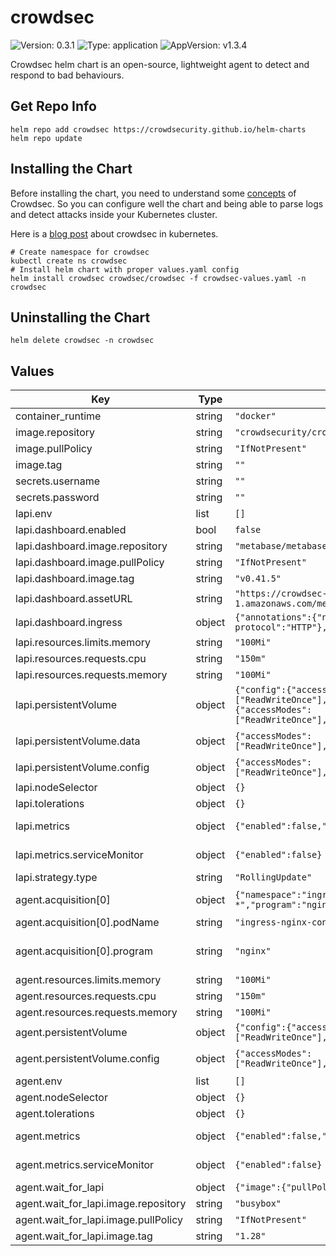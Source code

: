 # crowdsec

![Version: 0.3.1](https://img.shields.io/badge/Version-0.3.1-informational?style=flat-square) ![Type: application](https://img.shields.io/badge/Type-application-informational?style=flat-square) ![AppVersion: v1.3.4](https://img.shields.io/badge/AppVersion-v1.3.4-informational?style=flat-square)

Crowdsec helm chart is an open-source, lightweight agent to detect and respond to bad behaviours.

## Get Repo Info

```
helm repo add crowdsec https://crowdsecurity.github.io/helm-charts
helm repo update
```

## Installing the Chart

Before installing the chart, you need to understand some [concepts](https://docs.crowdsec.net/docs/concepts) of Crowdsec.
So you can configure well the chart and being able to parse logs and detect attacks inside your Kubernetes cluster.

Here is a [blog post](https://crowdsec.net/blog/kubernetes-crowdsec-integration/) about crowdsec in kubernetes.

```
# Create namespace for crowdsec
kubectl create ns crowdsec
# Install helm chart with proper values.yaml config
helm install crowdsec crowdsec/crowdsec -f crowdsec-values.yaml -n crowdsec
```

## Uninstalling the Chart

```
helm delete crowdsec -n crowdsec
```

## Values

| Key | Type | Default | Description |
|-----|------|---------|-------------|
| container_runtime | string | `"docker"` | for raw logs format: json or cri (docker|containerd) |
| image.repository | string | `"crowdsecurity/crowdsec"` | docker image repository name |
| image.pullPolicy | string | `"IfNotPresent"` | pullPolicy |
| image.tag | string | `""` | docker image tag |
| secrets.username | string | `""` | agent username (default is generated randomly) |
| secrets.password | string | `""` | agent password (default is generated randomly) |
| lapi.env | list | `[]` | environment variables from crowdsecurity/crowdsec docker image |
| lapi.dashboard.enabled | bool | `false` | Enable Metabase Dashboard (by default disabled) |
| lapi.dashboard.image.repository | string | `"metabase/metabase"` | docker image repository name |
| lapi.dashboard.image.pullPolicy | string | `"IfNotPresent"` | pullPolicy |
| lapi.dashboard.image.tag | string | `"v0.41.5"` | docker image tag |
| lapi.dashboard.assetURL | string | `"https://crowdsec-statics-assets.s3-eu-west-1.amazonaws.com/metabase_sqlite.zip"` | Metabase SQLite static DB containing Dashboards |
| lapi.dashboard.ingress | object | `{"annotations":{"nginx.ingress.kubernetes.io/backend-protocol":"HTTP"},"enabled":false,"host":"","ingressClassName":"nginx"}` | Enable ingress object |
| lapi.resources.limits.memory | string | `"100Mi"` |  |
| lapi.resources.requests.cpu | string | `"150m"` |  |
| lapi.resources.requests.memory | string | `"100Mi"` |  |
| lapi.persistentVolume | object | `{"config":{"accessModes":["ReadWriteOnce"],"enabled":true,"size":"100Mi","storageClassName":""},"data":{"accessModes":["ReadWriteOnce"],"enabled":true,"size":"1Gi","storageClassName":""}}` | Enable persistent volumes |
| lapi.persistentVolume.data | object | `{"accessModes":["ReadWriteOnce"],"enabled":true,"size":"1Gi","storageClassName":""}` | Persistent volume for data folder. Stores e.g. registered bouncer api keys |
| lapi.persistentVolume.config | object | `{"accessModes":["ReadWriteOnce"],"enabled":true,"size":"100Mi","storageClassName":""}` | Persistent volume for config folder. Stores e.g. online api credentials |
| lapi.nodeSelector | object | `{}` | nodeSelector for lapi |
| lapi.tolerations | object | `{}` | tolerations for lapi |
| lapi.metrics | object | `{"enabled":false,"serviceMonitor":{"enabled":false}}` | Enable service monitoring (exposes "metrics" port "6060" for Prometheus) |
| lapi.metrics.serviceMonitor | object | `{"enabled":false}` | See also: https://github.com/prometheus-community/helm-charts/issues/106#issuecomment-700847774 |
| lapi.strategy.type | string | `"RollingUpdate"` |  |
| agent.acquisition[0] | object | `{"namespace":"ingress-nginx","podName":"ingress-nginx-controller-*","program":"nginx"}` | Specify each pod you want to process it logs (namespace, podName and program) |
| agent.acquisition[0].podName | string | `"ingress-nginx-controller-*"` | to select pod logs to process |
| agent.acquisition[0].program | string | `"nginx"` | program name related to specific parser you will use (see https://hub.crowdsec.net/author/crowdsecurity/configurations/docker-logs) |
| agent.resources.limits.memory | string | `"100Mi"` |  |
| agent.resources.requests.cpu | string | `"150m"` |  |
| agent.resources.requests.memory | string | `"100Mi"` |  |
| agent.persistentVolume | object | `{"config":{"accessModes":["ReadWriteOnce"],"enabled":true,"size":"100Mi","storageClassName":""}}` | Enable persistent volumes |
| agent.persistentVolume.config | object | `{"accessModes":["ReadWriteOnce"],"enabled":true,"size":"100Mi","storageClassName":""}` | Persistent volume for config folder. Stores local config (parsers, scenarios etc.) |
| agent.env | list | `[]` | environment variables from crowdsecurity/crowdsec docker image |
| agent.nodeSelector | object | `{}` | nodeSelector for agent |
| agent.tolerations | object | `{}` | tolerations for agent |
| agent.metrics | object | `{"enabled":false,"serviceMonitor":{"enabled":false}}` | Enable service monitoring (exposes "metrics" port "6060" for Prometheus) |
| agent.metrics.serviceMonitor | object | `{"enabled":false}` | See also: https://github.com/prometheus-community/helm-charts/issues/106#issuecomment-700847774 |
| agent.wait_for_lapi | object | `{"image":{"pullPolicy":"IfNotPresent","repository":"busybox","tag":"1.28"}}` | wait-for-lapi init container |
| agent.wait_for_lapi.image.repository | string | `"busybox"` | docker image repository name |
| agent.wait_for_lapi.image.pullPolicy | string | `"IfNotPresent"` | pullPolicy |
| agent.wait_for_lapi.image.tag | string | `"1.28"` | docker image tag |


